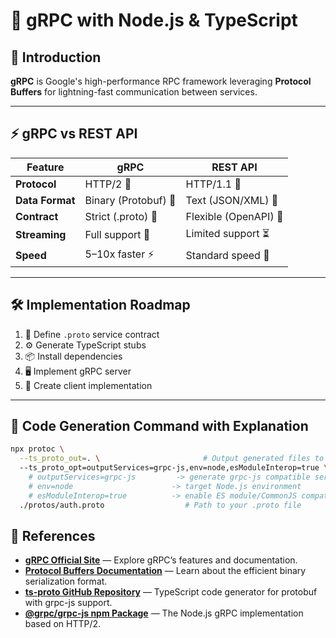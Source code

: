 # 🚀 gRPC with Node.js & TypeScript

## 📖 Introduction

**gRPC** is Google's high-performance RPC framework leveraging **Protocol Buffers** for lightning-fast communication between services.

---

## ⚡ gRPC vs REST API

| Feature         | gRPC                 | REST API              |
| --------------- | -------------------- | --------------------- |
| **Protocol**    | HTTP/2 🚀            | HTTP/1.1 🐢           |
| **Data Format** | Binary (Protobuf) 🔐 | Text (JSON/XML) 📝    |
| **Contract**    | Strict (.proto) 📜   | Flexible (OpenAPI) 🤸 |
| **Streaming**   | Full support 🎥      | Limited support ⏳    |
| **Speed**       | 5–10x faster ⚡      | Standard speed 🏃     |

---

## 🛠 Implementation Roadmap

1. 📝 Define `.proto` service contract
2. ⚙️ Generate TypeScript stubs
3. 📦 Install dependencies
4. 🖥️ Implement gRPC server
5. 📱 Create client implementation

---

## 🔮 Code Generation Command with Explanation

```bash
npx protoc \
  --ts_proto_out=. \                       # Output generated files to current directory
  --ts_proto_opt=outputServices=grpc-js,env=node,esModuleInterop=true \   # Options to:
    # outputServices=grpc-js         -> generate grpc-js compatible services
    # env=node                      -> target Node.js environment
    # esModuleInterop=true          -> enable ES module/CommonJS compatibility
  ./protos/auth.proto                  # Path to your .proto file

```

## 🔗 References

- **[gRPC Official Site](https://grpc.io/)** — Explore gRPC’s features and documentation.
- **[Protocol Buffers Documentation](https://developers.google.com/protocol-buffers)** — Learn about the efficient binary serialization format.
- **[ts-proto GitHub Repository](https://github.com/stephenh/ts-proto)** — TypeScript code generator for protobuf with grpc-js support.
- **[@grpc/grpc-js npm Package](https://www.npmjs.com/package/@grpc/grpc-js)** — The Node.js gRPC implementation based on HTTP/2.
